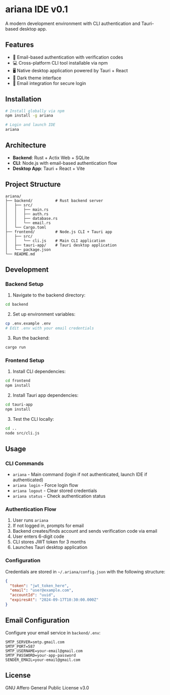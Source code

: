 # ariana IDE v0.1

A modern development environment with CLI authentication and Tauri-based desktop app.

## Features

- 🔐 Email-based authentication with verification codes
- 💻 Cross-platform CLI tool installable via npm
- 🖥️ Native desktop application powered by Tauri + React
- 🌙 Dark theme interface
- 📧 Email integration for secure login

## Installation

```bash
# Install globally via npm
npm install -g ariana

# Login and launch IDE
ariana
```

## Architecture

- **Backend**: Rust + Actix Web + SQLite
- **CLI**: Node.js with email-based authentication flow
- **Desktop App**: Tauri + React + Vite

## Project Structure

```
ariana/
├── backend/          # Rust backend server
│   ├── src/
│   │   ├── main.rs
│   │   ├── auth.rs
│   │   ├── database.rs
│   │   └── email.rs
│   └── Cargo.toml
├── frontend/         # Node.js CLI + Tauri app
│   ├── src/
│   │   └── cli.js    # Main CLI application
│   ├── tauri-app/    # Tauri desktop application
│   └── package.json
└── README.md
```

## Development

### Backend Setup

1. Navigate to the backend directory:
```bash
cd backend
```

2. Set up environment variables:
```bash
cp .env.example .env
# Edit .env with your email credentials
```

3. Run the backend:
```bash
cargo run
```

### Frontend Setup

1. Install CLI dependencies:
```bash
cd frontend
npm install
```

2. Install Tauri app dependencies:
```bash
cd tauri-app
npm install
```

3. Test the CLI locally:
```bash
cd ..
node src/cli.js
```

## Usage

### CLI Commands

- `ariana` - Main command (login if not authenticated, launch IDE if authenticated)
- `ariana login` - Force login flow
- `ariana logout` - Clear stored credentials
- `ariana status` - Check authentication status

### Authentication Flow

1. User runs `ariana`
2. If not logged in, prompts for email
3. Backend creates/finds account and sends verification code via email
4. User enters 6-digit code
5. CLI stores JWT token for 3 months
6. Launches Tauri desktop application

### Configuration

Credentials are stored in `~/.ariana/config.json` with the following structure:

```json
{
  "token": "jwt_token_here",
  "email": "user@example.com",
  "accountId": "uuid",
  "expiresAt": "2024-09-17T10:30:00.000Z"
}
```

## Email Configuration

Configure your email service in `backend/.env`:

```
SMTP_SERVER=smtp.gmail.com
SMTP_PORT=587
SMTP_USERNAME=your-email@gmail.com
SMTP_PASSWORD=your-app-password
SENDER_EMAIL=your-email@gmail.com
```

## License

GNU Affero General Public License v3.0

